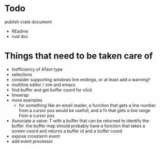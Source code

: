 # Todo

publish crate
document
  - REadme
  - rust doc

# Things that need to be taken care of

- Inefficiency of AText type
- selections
- consider supporting windows line endings, or at least add a warning?
- multiline editor / vim and emacs
- find buffer and get buffer coord for click
- linewrap
- more examples
  - for something like an email reader, a function that gets a line number
  from a cursor pos would be usefull, and a fn that gets a line range from a
  cursor pos
- Associate a value: T with a buffer that can be returned to identify the buffer.
  the buffer map should probably have a function that takes a screen coord and 
  returns a buffer id and a buffer coord
- expose crossterm event
- add event processor  
